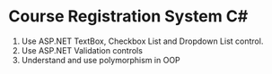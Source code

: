 # Course Registration System C#
1. Use ASP.NET TextBox, Checkbox List and Dropdown List control.
2. Use ASP.NET Validation controls
3. Understand and use polymorphism in OOP
